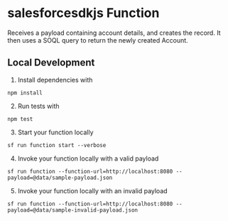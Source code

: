 # salesforcesdkjs Function

Receives a payload containing account details, and creates the record. It then uses a SOQL query to return the newly created Account.

## Local Development

1. Install dependencies with

```
npm install
```

2. Run tests with

```
npm test
```

3. Start your function locally

```
sf run function start --verbose
```

4. Invoke your function locally with a valid payload

```
sf run function --function-url=http://localhost:8080 --payload=@data/sample-payload.json
```

5. Invoke your function locally with an invalid payload

```
sf run function --function-url=http://localhost:8080 --payload=@data/sample-invalid-payload.json
```
